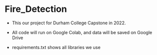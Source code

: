 # Fire_Detection

- This our project for Durham College Capstone in 2022.

- All code will run on Google Colab, and data will be saved on Google Drive

- requirements.txt shows all libraries we use
